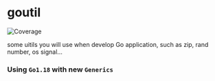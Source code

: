 # goutil
![Coverage](https://img.shields.io/badge/Coverage-75.0%25-brightgreen)

some uitils you will use when develop Go application, such as zip, rand number, os signal...
### Using `Go1.18` with new `Generics`
